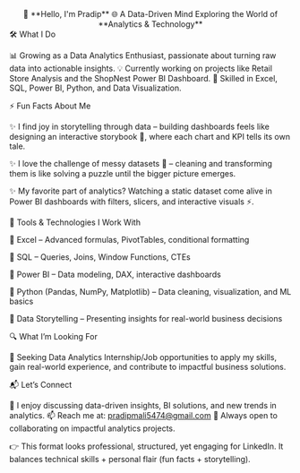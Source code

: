 <div align="center"> 👋 **Hello, I'm Pradip** 🌐 A Data-Driven Mind Exploring the World of **Analytics & Technology** </div>
🛠️ What I Do

📊 Growing as a Data Analytics Enthusiast, passionate about turning raw data into actionable insights.
💡 Currently working on projects like Retail Store Analysis and the ShopNest Power BI Dashboard.
📘 Skilled in Excel, SQL, Power BI, Python, and Data Visualization.

⚡ Fun Facts About Me

✨ I find joy in storytelling through data – building dashboards feels like designing an interactive storybook 📖, where each chart and KPI tells its own tale.

✨ I love the challenge of messy datasets 🧩 – cleaning and transforming them is like solving a puzzle until the bigger picture emerges.

✨ My favorite part of analytics? Watching a static dataset come alive in Power BI dashboards with filters, slicers, and interactive visuals ⚡.

🧰 Tools & Technologies I Work With

🔹 Excel – Advanced formulas, PivotTables, conditional formatting

🔹 SQL – Queries, Joins, Window Functions, CTEs

🔹 Power BI – Data modeling, DAX, interactive dashboards

🔹 Python (Pandas, NumPy, Matplotlib) – Data cleaning, visualization, and ML basics

🔹 Data Storytelling – Presenting insights for real-world business decisions

🔍 What I’m Looking For

🚀 Seeking Data Analytics Internship/Job opportunities to apply my skills, gain real-world experience, and contribute to impactful business solutions.

📬 Let’s Connect

💬 I enjoy discussing data-driven insights, BI solutions, and new trends in analytics.
📫 Reach me at: pradipmali5474@gmail.com
🤝 Always open to collaborating on impactful analytics projects.

👉 This format looks professional, structured, yet engaging for LinkedIn. It balances technical skills + personal flair (fun facts + storytelling).
